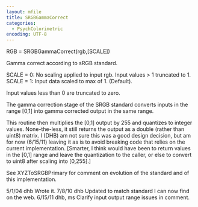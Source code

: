 ```yaml
---
layout: mfile
title: SRGBGammaCorrect
categories:
  - PsychColorimetric
encoding: UTF-8
---
```


RGB = SRGBGammaCorrect(rgb,[SCALE])

Gamma correct according to sRGB standard.

SCALE = 0: No scaling applied to input rgb.  Input values \> 1 truncated to 1.
SCALE = 1: Input data scaled to max of 1.  (Default).

Input values less than 0 are truncated to zero.

The gamma correction stage of the SRGB standard converts inputs in the
range [0,1] into gamma corrected output in the same range.

This routine then multiplies the [0,1] output by 255 and quantizes
to integer values.  None-the-less, it still returns the output as
a double (rather than uint8) matrix.  I (DHB) am not sure this was
a good design decision, but am for now (6/15/11) leaving it as is
to avoid breaking code that relies on the current implementation.
[Smarter, I think would have been to return values in the [0,1] range
and leave the quantization to the caller, or else to convert to uint8
after scaling into [0,255].]

See XYZToSRGBPrimary for comment on evolution of the standard
and of this implementation.

5/1/04    dhb             Wrote it.
7/8/10    dhb             Updated to match standard I can now find on the web.
6/15/11   dhb, ms         Clarify input output range issues in comment.
